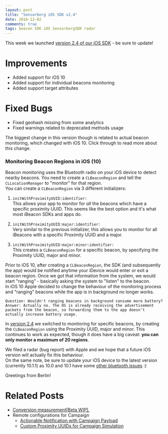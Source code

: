 ```yaml
---
layout: post
title: "Sensorberg iOS SDK v2.4"
date: 2016-12-02
comments: true
tags: beacon SDK iOS SensorbergSDK radar
---
```

  
This week we launched [version 2.4 of our iOS SDK](https://github.com/sensorberg-dev/ios-sdk) - be sure to update!  

# Improvements  

- Added support for iOS 10
- Added support for individual beacons monitoring
- Added support target attributes

# Fixed Bugs  

- Fixed geohash missing from some analytics
- Fixed warnings related to deprecated methods usage

The biggest change in this version though is related to actual beacon monitoring, which changed with iOS 10. 
Click through to read more about this change.  

<!--more-->

### Monitoring Beacon Regions in iOS (10)

Beacon monitoring uses the Bluetooth radio on your iOS device to detect nearby beacons. You need to create a `CLBeaconRegion` and tell the `CLLocationManager` to "monitor" for that region.  
You can create a `CLBeaconRegion` via 3 different initializers:  

1. `initWithProximityUUID:identifier:`  
This allows your app to monitor for *all* the beacons which have a specific proximity UUID. This seems like the best option and it's what most iBeacon SDKs and apps do.  

2. `initWithProximityUUID:major:identifier:`  
Very similar to the previous initializer, this allows you to monitor for all iBeacons with a specific Proximity UUID and a major.

3. `initWithProximityUUID:major:minor:identifier:`  
This creates a `CLBeaconRegion` for a specific beacon, by specifying the Proximity UUID, major and minor.  

Prior to iOS 10, after creating a `CLBeaconRegion`, the SDK (and subsequently the app) would be notified anytime your iDevice would enter or exit a beacon region. Once we got that information from the system, we would start "ranging" - basically asking the system to "listen" to the beacon.  
In iOS 10 Apple decided to change the behaviour of the monitoring process and "ranging" beacons while the app is in background no longer works.  

```
Question: Wouldn't ranging beacons in background consume more battery?  
Answer: Actually no. The OS is already receiving the advertisement packets from the beacon, so forwarding them to the app doesn't actually increase battery usage.
```

In [version 2.4](https://github.com/sensorberg-dev/ios-sdk) we switched to monitoring for specific beacons, by creating the `CLBeaconRegion` using the Proximity UUID, major and minor. This continues to work as expected, though it does have a big caveat: **you can only monitor a maximum of 20 regions**.

We filed a radar (bug report) with Apple and we hope that a future iOS version will actually fix this behaviour.  
On the same note, be sure to update your iOS device to the latest version (currently 10.1.1) as 10.0 and 10.1 have some [other bluetooth issues](https://support.apple.com/kb/DL1893?locale=en_US) :)

Greetings from Berlin!

# Related Posts  

- [Conversion measurement[Beta WIP].](http://sensorberg-dev.github.io/2016/06/New-conversion-feature-in-iOS-SDK/)  
- Remote configurations for Campaign  
	- [Actionable Notification with Campaign Payload](http://sensorberg-dev.github.io/2016/06/iOS-Actionable-Notification-with-Payload/)  
	- [Custom Proximity UUIDs for Campaign Simulation](http://sensorberg-dev.github.io/2016/06/Custom-Resolver-URL-API-Key-and-Proximity-UUIDs/)  

